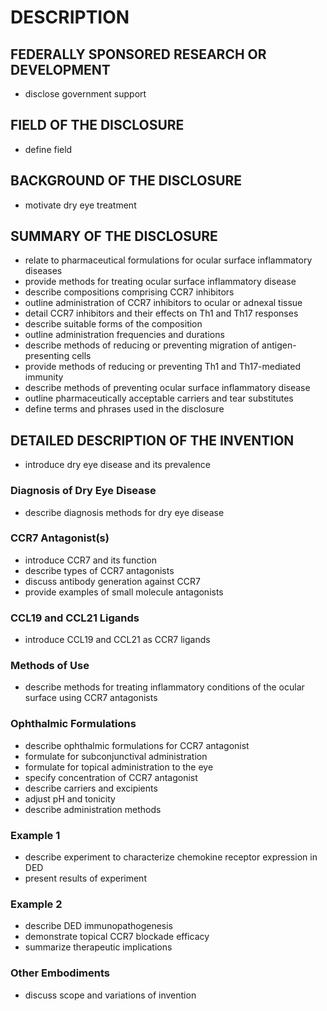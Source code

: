 # DESCRIPTION

## FEDERALLY SPONSORED RESEARCH OR DEVELOPMENT

- disclose government support

## FIELD OF THE DISCLOSURE

- define field

## BACKGROUND OF THE DISCLOSURE

- motivate dry eye treatment

## SUMMARY OF THE DISCLOSURE

- relate to pharmaceutical formulations for ocular surface inflammatory diseases
- provide methods for treating ocular surface inflammatory disease
- describe compositions comprising CCR7 inhibitors
- outline administration of CCR7 inhibitors to ocular or adnexal tissue
- detail CCR7 inhibitors and their effects on Th1 and Th17 responses
- describe suitable forms of the composition
- outline administration frequencies and durations
- describe methods of reducing or preventing migration of antigen-presenting cells
- provide methods of reducing or preventing Th1 and Th17-mediated immunity
- describe methods of preventing ocular surface inflammatory disease
- outline pharmaceutically acceptable carriers and tear substitutes
- define terms and phrases used in the disclosure

## DETAILED DESCRIPTION OF THE INVENTION

- introduce dry eye disease and its prevalence

### Diagnosis of Dry Eye Disease

- describe diagnosis methods for dry eye disease

### CCR7 Antagonist(s)

- introduce CCR7 and its function
- describe types of CCR7 antagonists
- discuss antibody generation against CCR7
- provide examples of small molecule antagonists

### CCL19 and CCL21 Ligands

- introduce CCL19 and CCL21 as CCR7 ligands

### Methods of Use

- describe methods for treating inflammatory conditions of the ocular surface using CCR7 antagonists

### Ophthalmic Formulations

- describe ophthalmic formulations for CCR7 antagonist
- formulate for subconjunctival administration
- formulate for topical administration to the eye
- specify concentration of CCR7 antagonist
- describe carriers and excipients
- adjust pH and tonicity
- describe administration methods

### Example 1

- describe experiment to characterize chemokine receptor expression in DED
- present results of experiment

### Example 2

- describe DED immunopathogenesis
- demonstrate topical CCR7 blockade efficacy
- summarize therapeutic implications

### Other Embodiments

- discuss scope and variations of invention

